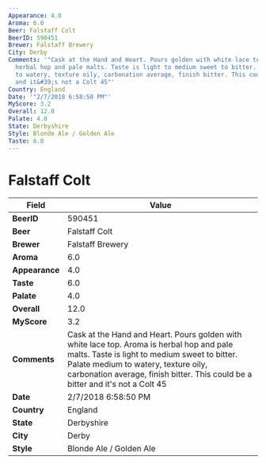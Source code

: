 ```yaml
---
Appearance: 4.0
Aroma: 6.0
Beer: Falstaff Colt
BeerID: 590451
Brewer: Falstaff Brewery
City: Derby
Comments: '"Cask at the Hand and Heart. Pours golden with white lace top. Aroma is
  herbal hop and pale malts. Taste is light to medium sweet to bitter. Palate medium
  to watery, texture oily, carbonation average, finish bitter. This could be a bitter
  and it&#39;s not a Colt 45"'
Country: England
Date: '"2/7/2018 6:58:50 PM"'
MyScore: 3.2
Overall: 12.0
Palate: 4.0
State: Derbyshire
Style: Blonde Ale / Golden Ale
Taste: 6.0
---
```


# Falstaff Colt

| Field         | Value |
|---------------|-------|
| **BeerID** | 590451 |
| **Beer** | Falstaff Colt |
| **Brewer** | Falstaff Brewery |
| **Aroma** | 6.0 |
| **Appearance** | 4.0 |
| **Taste** | 6.0 |
| **Palate** | 4.0 |
| **Overall** | 12.0 |
| **MyScore** | 3.2 |
| **Comments** | Cask at the Hand and Heart. Pours golden with white lace top. Aroma is herbal hop and pale malts. Taste is light to medium sweet to bitter. Palate medium to watery, texture oily, carbonation average, finish bitter. This could be a bitter and it&#39;s not a Colt 45 |
| **Date** | 2/7/2018 6:58:50 PM |
| **Country** | England |
| **State** | Derbyshire |
| **City** | Derby |
| **Style** | Blonde Ale / Golden Ale |
